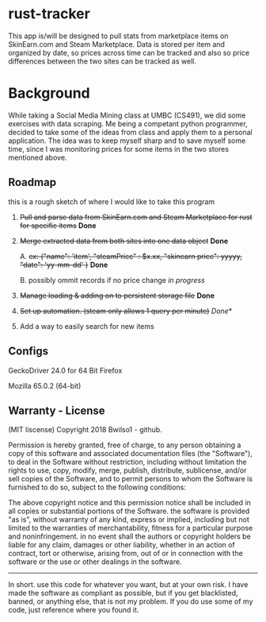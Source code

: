 # rust-tracker
This app is/will be designed to pull stats from marketplace items on SkinEarn.com and Steam Marketplace.  Data is stored per item and organized by date, so prices across time can be tracked and also so price differences between the two sites can be tracked as well.

# Background
While taking a Social Media Mining class at UMBC (CS491), we did some exercises with data scraping.  Me being a competant python programmer, decided to take some of the ideas from class and apply them to a personal application.  The idea was to keep myself sharp and to save myself some time, since I was monitoring prices for some items in the two stores mentioned above. 
 
## Roadmap
this is a rough sketch of where I would like to take this program

1. ~~Pull and parse data from SkinEarn.com and Steam Marketplace for rust for specific items~~  **Done**

2. ~~Merge extracted data from both sites into one data object~~ **Done**

    A. ~~ex: {"name": 'item', "steamPrice" : $x.xx, "skinearn price": yyyyy, "date": 'yy-mm-dd' }~~ **Done**
    
    B. possibly ommit records if no price change _in progress_

3. ~~Manage loading & adding on to persistent storage file~~ **Done**

4. ~~Set up automation. (steam only allows 1 query per minute)~~ *Done**

5. Add a way to easily search for new items


## Configs

GeckoDriver 24.0 for 64 Bit Firefox

Mozilla 65.0.2 (64-bit)


## Warranty - License
(MIT liscense)
Copyright 2018 Bwilso1 - github.

Permission is hereby granted, free of charge, to any person obtaining a copy of this software and associated documentation files (the "Software"), to deal in the Software without restriction, including without limitation the rights to use, copy, modify, merge, publish, distribute, sublicense, and/or sell copies of the Software, and to permit persons to whom the Software is furnished to do so, subject to the following conditions:

The above copyright notice and this permission notice shall be included in all copies or substantial portions of the Software.
the software is provided "as is", without warranty of any kind, express or implied, including but not limited to the warranties of merchantability, fitness for a particular purpose and noninfringement. in no event shall the authors or copyright holders be liable for any claim, damages or other liability, whether in an action of contract, tort or otherwise, arising from, out of or in connection with the software or the use or other dealings in the software.

-----
In short. use this code for whatever you want, but at your own risk. I have made the software as compliant as possible, but if you get blacklisted, banned, or anything else, that is not my problem.  If you do use some of my code, just reference where you found it.
